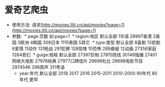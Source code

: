 ﻿# 爱奇艺爬虫
* 使用方法:
请求[http://movies.llili.cn/api/movies?page=1](http://movies.llili.cn/api/movies?page=1)
* 参数:
  * page:页数 如:page=1
  * region:地区 默认全部 1华语 28997香港 2美国 3欧洲 4韩国 308日本 1115泰国 5其它
  * type:类型 默认全部 8喜剧 13悲剧 6爱情 11动作 131枪战 291犯罪 128惊悚 10恐怖 289悬疑 12动画 27356家庭 1284奇幻
  * guige:规格 默认全部 27397巨制 27815院线 30149独播 27401网络大电影 27976经典 27977口碑佳片 29696杜比 29698电影节目 297454K 296原声 311粤语
  * year:年代 默认全部 2018 2017 2016 2015-2011 2010-2000 90年代 80年代 更早
